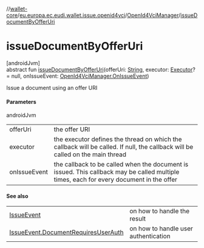 //[wallet-core](../../../index.md)/[eu.europa.ec.eudi.wallet.issue.openid4vci](../index.md)/[OpenId4VciManager](index.md)/[issueDocumentByOfferUri](issue-document-by-offer-uri.md)

# issueDocumentByOfferUri

[androidJvm]\
abstract fun [issueDocumentByOfferUri](issue-document-by-offer-uri.md)(offerUri: [String](https://kotlinlang.org/api/latest/jvm/stdlib/kotlin/-string/index.html), executor: [Executor](https://developer.android.com/reference/kotlin/java/util/concurrent/Executor.html)? = null, onIssueEvent: [OpenId4VciManager.OnIssueEvent](-on-issue-event/index.md))

Issue a document using an offer URI

#### Parameters

androidJvm

| | |
|---|---|
| offerUri | the offer URI |
| executor | the executor defines the thread on which the callback will be called. If null, the callback will be called on the main thread |
| onIssueEvent | the callback to be called when the document is issued. This callback may be called multiple times, each for every document in the offer |

#### See also

| | |
|---|---|
| [IssueEvent](../-issue-event/index.md) | on how to handle the result |
| [IssueEvent.DocumentRequiresUserAuth](../-issue-event/-document-requires-user-auth/index.md) | on how to handle user authentication |
